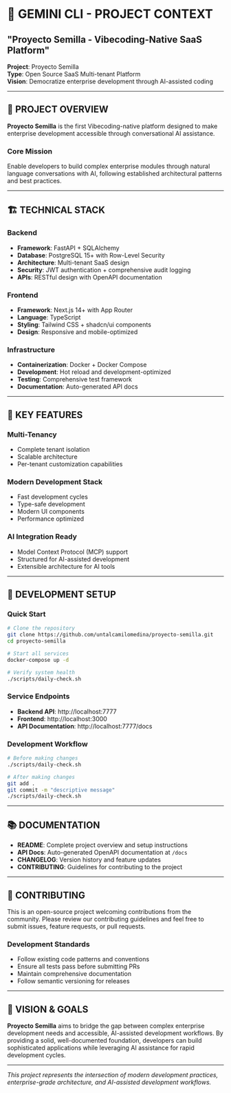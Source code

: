 # 🤖 GEMINI CLI - PROJECT CONTEXT
## "Proyecto Semilla - Vibecoding-Native SaaS Platform"

**Project**: Proyecto Semilla  
**Type**: Open Source SaaS Multi-tenant Platform  
**Vision**: Democratize enterprise development through AI-assisted coding  

---

## 🎯 **PROJECT OVERVIEW**

**Proyecto Semilla** is the first Vibecoding-native platform designed to make enterprise development accessible through conversational AI assistance.

### **Core Mission**
Enable developers to build complex enterprise modules through natural language conversations with AI, following established architectural patterns and best practices.

---

## 🏗️ **TECHNICAL STACK**

### **Backend**
- **Framework**: FastAPI + SQLAlchemy
- **Database**: PostgreSQL 15+ with Row-Level Security
- **Architecture**: Multi-tenant SaaS design
- **Security**: JWT authentication + comprehensive audit logging
- **APIs**: RESTful design with OpenAPI documentation

### **Frontend**
- **Framework**: Next.js 14+ with App Router
- **Language**: TypeScript
- **Styling**: Tailwind CSS + shadcn/ui components
- **Design**: Responsive and mobile-optimized

### **Infrastructure**
- **Containerization**: Docker + Docker Compose
- **Development**: Hot reload and development-optimized
- **Testing**: Comprehensive test framework
- **Documentation**: Auto-generated API docs

---

## 🚀 **KEY FEATURES**

### **Multi-Tenancy**
- Complete tenant isolation
- Scalable architecture
- Per-tenant customization capabilities

### **Modern Development Stack**
- Fast development cycles
- Type-safe development
- Modern UI components
- Performance optimized

### **AI Integration Ready**
- Model Context Protocol (MCP) support
- Structured for AI-assisted development
- Extensible architecture for AI tools

---

## 🔧 **DEVELOPMENT SETUP**

### **Quick Start**
```bash
# Clone the repository
git clone https://github.com/untalcamilomedina/proyecto-semilla.git
cd proyecto-semilla

# Start all services
docker-compose up -d

# Verify system health
./scripts/daily-check.sh
```

### **Service Endpoints**
- **Backend API**: http://localhost:7777
- **Frontend**: http://localhost:3000
- **API Documentation**: http://localhost:7777/docs

### **Development Workflow**
```bash
# Before making changes
./scripts/daily-check.sh

# After making changes
git add .
git commit -m "descriptive message"
./scripts/daily-check.sh
```

---

## 📚 **DOCUMENTATION**

- **README**: Complete project overview and setup instructions
- **API Docs**: Auto-generated OpenAPI documentation at `/docs`
- **CHANGELOG**: Version history and feature updates
- **CONTRIBUTING**: Guidelines for contributing to the project

---

## 🤝 **CONTRIBUTING**

This is an open-source project welcoming contributions from the community. Please review our contributing guidelines and feel free to submit issues, feature requests, or pull requests.

### **Development Standards**
- Follow existing code patterns and conventions
- Ensure all tests pass before submitting PRs
- Maintain comprehensive documentation
- Follow semantic versioning for releases

---

## 🌟 **VISION & GOALS**

**Proyecto Semilla** aims to bridge the gap between complex enterprise development needs and accessible, AI-assisted development workflows. By providing a solid, well-documented foundation, developers can build sophisticated applications while leveraging AI assistance for rapid development cycles.

---

*This project represents the intersection of modern development practices, enterprise-grade architecture, and AI-assisted development workflows.*